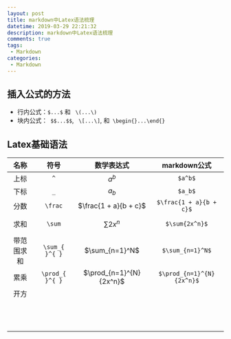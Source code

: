 ```yaml
---
layout: post
title: markdown中Latex语法梳理
datetime: 2019-03-29 22:21:32
description: markdown中Latex语法梳理
comments: true
tags:
 - Markdown
categories:
 - Markdown
---
```




## 插入公式的方法

- 行内公式：`$...$` 和 ` \(...\)`
- 块内公式：` $$...$$`, ` \[...\]`,  和` \begin{}...\end{}`



## Latex基础语法

| 名称 | 符号 | 数学表达式 | markdown公式 |
| :----: | :--: | :----------: | :------------: |
| 上标 | `^`  | $a^b$ | `$a^b$` |
| 下标 | `_` | $a_b$ | `$a_b$` |
| 分数 | `\frac` | $\frac{1 + a}{b + c}$ | `$\frac{1 + a}{b + c}$` |
| 求和 | `\sum` | $$\sum{2x^n}$$ | `$\sum{2x^n}$` |
| 带范围求和 | `\sum_{ }^{ }` | $\sum_{n=1}^N$ | `$\sum_{n=1}^N$` |
| 累乘 | `\prod_{ }^{ }` | $\prod_{n=1}^{N}{2x^n}$ | `$\prod_{n=1}^{N}{2x^n}$` |
| 开方 |      |            |              |
|      |      |            |              |
|      |      |            |              |
|      |      |            |              |
|      |      |            |              |
|      |      |            |              |
|      |      |            |              |
|      |      |            |              |
|      |      |            |              |
|      |      |            |              |
|      |      |            |              |
|      |      |            |              |
|      |      |            |              |


